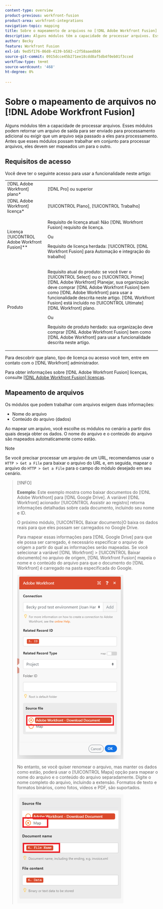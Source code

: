 ```yaml
---
content-type: overview
product-previous: workfront-fusion
product-area: workfront-integrations
navigation-topic: mapping
title: Sobre o mapeamento de arquivos no [!DNL Adobe Workfront Fusion]
description: Alguns módulos têm a capacidade de processar arquivos. Esses módulos podem retornar um arquivo de saída para ser enviado para processamento adicional ou exigir que um arquivo seja passado a eles para processamento. Antes que esses módulos possam trabalhar em conjunto para processar arquivos, eles devem ser mapeados um para o outro.
author: Becky
feature: Workfront Fusion
exl-id: 9ed5f176-86d8-4139-b582-c2f58aaed8d4
source-git-commit: 0915dcce45b271ee18cdd8af5db4f0eb01f3cced
workflow-type: tm+mt
source-wordcount: '468'
ht-degree: 0%

---
```


# Sobre o mapeamento de arquivos no [!DNL Adobe Workfront Fusion]

Alguns módulos têm a capacidade de processar arquivos. Esses módulos podem retornar um arquivo de saída para ser enviado para processamento adicional ou exigir que um arquivo seja passado a eles para processamento. Antes que esses módulos possam trabalhar em conjunto para processar arquivos, eles devem ser mapeados um para o outro.

## Requisitos de acesso

Você deve ter o seguinte acesso para usar a funcionalidade neste artigo:

<table style="table-layout:auto">
 <col> 
 <col> 
 <tbody> 
  <tr> 
    <td role="rowheader">[!DNL Adobe Workfront] plano*</td> 
   <td> <p>[!DNL Pro] ou superior</p> </td> 
  </tr> 
  <tr data-mc-conditions=""> 
   <td role="rowheader">[!DNL Adobe Workfront] licença*</td> 
   <td> <p>[!UICONTROL Plano], [!UICONTROL Trabalho]</p> </td> 
  </tr> 
  <tr> 
   <td role="rowheader">Licença [!UICONTROL Adobe Workfront Fusion]**</td> 
   <td>
   <p>Requisito de licença atual: Não [!DNL Workfront Fusion] requisito de licença.</p>
   <p>Ou</p>
   <p>Requisito de licença herdada: [!UICONTROL [!DNL Workfront Fusion] para Automação e integração do trabalho] </p>
   </td> 
  </tr> 
  <tr> 
   <td role="rowheader">Produto</td> 
   <td>
   <p>Requisito atual do produto: se você tiver o [!UICONTROL Select] ou o [!UICONTROL Prime] [!DNL Adobe Workfront] Planejar, sua organização deve comprar [!DNL Adobe Workfront Fusion] bem como [!DNL Adobe Workfront] para usar a funcionalidade descrita neste artigo. [!DNL Workfront Fusion] está incluído no [!UICONTROL Ultimate] [!DNL Workfront] plano.</p>
   <p>Ou</p>
   <p>Requisito de produto herdado: sua organização deve comprar [!DNL Adobe Workfront Fusion] bem como [!DNL Adobe Workfront] para usar a funcionalidade descrita neste artigo.</p>
   </td> 
  </tr>  </tbody> 
</table>

Para descobrir que plano, tipo de licença ou acesso você tem, entre em contato com o [!DNL Workfront] administrador.

Para obter informações sobre [!DNL Adobe Workfront Fusion] licenças, consulte [[!DNL Adobe Workfront Fusion] licenças](../../workfront-fusion/get-started/license-automation-vs-integration.md).

## Mapeamento de arquivos

Os módulos que podem trabalhar com arquivos exigem duas informações:

* Nome do arquivo
* Conteúdo do arquivo (dados)

Ao mapear um arquivo, você escolhe os módulos no cenário a partir dos quais deseja obter os dados. O nome do arquivo e o conteúdo do arquivo são mapeados automaticamente como estão.

>[!NOTE]
>
>Se você precisar processar um arquivo de um URL, recomendamos usar o `HTTP > Get a File` para baixar o arquivo do URL e, em seguida, mapear o arquivo do `HTTP > Get a File` para o campo do módulo desejado em seu cenário.

>[!INFO]
>
>**Exemplo:** Este exemplo mostra como baixar documentos do [!DNL Adobe Workfront] para [!DNL Google Drive]. A variável [!DNL Workfront] acionador [!UICONTROL Assistir ao registro] retorna informações detalhadas sobre cada documento, incluindo seu nome e ID.
>
>O próximo módulo, [!UICONTROL Baixar documento]O baixa os dados reais para que eles possam ser carregados no Google Drive.
>
>Para mapear essas informações para [!DNL Google Drive] para que ele possa ser carregado, é necessário especificar o arquivo de origem a partir do qual as informações serão mapeadas. Se você selecionar a variável [!DNL Workfront] > [!UICONTROL Baixar documento] no arquivo de origem, [!DNL Workfront Fusion] mapeia o nome e o conteúdo do arquivo para que o documento do [!DNL Workfront] é carregado na pasta especificada do Google.
>
>![](assets/wf-download-document-350x605.png)
>
>No entanto, se você quiser renomear o arquivo, mas manter os dados como estão, poderá usar o [!UICONTROL Mapa] opção para mapear o nome do arquivo e o conteúdo do arquivo separadamente. Digite o nome completo do arquivo, incluindo a extensão. Formatos de texto e formatos binários, como fotos, vídeos e PDF, são suportados.
>
>![](assets/use-the-map-option-350x358.png)
